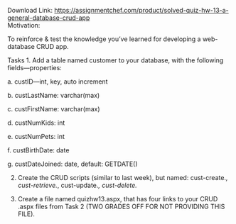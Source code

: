 Download Link: https://assignmentchef.com/product/solved-quiz-hw-13-a-general-database-crud-app
<br>
Motivation:

To reinforce &amp; test the knowledge you’ve learned for developing a web-database CRUD app.

Tasks 1. Add a table named customer to your database, with the following fields—properties:

a. custID—int, key, auto increment

b. custLastName: varchar(max)

c. custFirstName: varchar(max)

d. custNumKids: int

e. custNumPets: int

f. custBirthDate: date

g. custDateJoined: date, default: GETDATE()




2. Create the CRUD scripts (similar to last week), but named: cust-create.*, cust-retrieve.*, cust-update.*, cust-delete.*

3. Create a file named quizhw13.aspx, that has four links to your CRUD .aspx files from Task 2 (TWO GRADES OFF FOR NOT PROVIDING THIS FILE).
